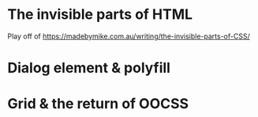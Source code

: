 
# The invisible parts of HTML

Play off of https://madebymike.com.au/writing/the-invisible-parts-of-CSS/

# Dialog element & polyfill
# Grid & the return of OOCSS

